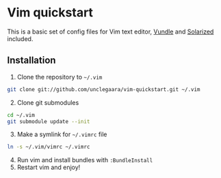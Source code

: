 Vim quickstart
==============

This is a basic set of config files for Vim text editor,
[Vundle](https://github.com/gmarik/vundle) and
[Solarized](http://ethanschoonover.com/solarized) included.

Installation
------------

1. Clone the repository to `~/.vim`
```bash
git clone git://github.com/unclegaara/vim-quickstart.git ~/.vim
```

2. Clone git submodules
```bash
cd ~/.vim
git submodule update --init
```

3. Make a symlink for `~/.vimrc` file
```bash
ln -s ~/.vim/vimrc ~/.vimrc
```

4. Run vim and install bundles with `:BundleInstall`
5. Restart vim and enjoy!
